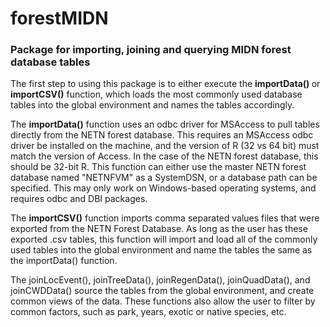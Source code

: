 # forestMIDN

<h3>Package for importing, joining and querying MIDN forest database tables</h3>

The first step to using this package is to either execute the <b> importData() </b> or <b>importCSV()</b> function, which loads the most commonly used database tables into the global environment and names the tables accordingly. 

The <b>importData()</b> function uses an odbc driver for MSAccess to pull tables directly from the NETN forest database. This requires an MSAccess odbc driver be installed on the machine, and the version of R (32 vs 64 bit) must match the version of Access. In the case of the NETN forest database, this should be 32-bit R. This function can either use the master NETN forest database named "NETNFVM" as a SystemDSN, or a database path can be specified. This may only work on Windows-based operating systems, and requires odbc and DBI packages. 

The <b>importCSV()</b> function imports comma separated values files that were exported from the NETN Forest Database. As long as the user has these exported .csv tables, this function will import and load all of the commonly used tables into the global environment and name the tables the same as the importData() function. 

The joinLocEvent(), joinTreeData(), joinRegenData(), joinQuadData(), and joinCWDData() source the tables from the global environment, and create common views of the data. These functions also allow the user to filter by common factors, such as park, years, exotic or native species, etc.
